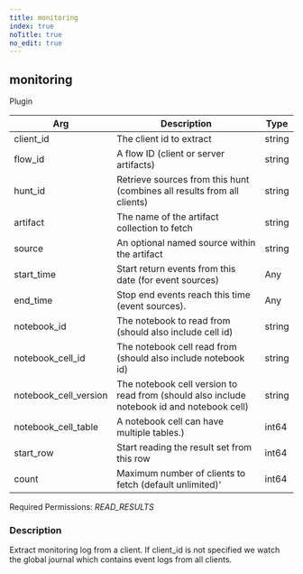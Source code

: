 ```yaml
---
title: monitoring
index: true
noTitle: true
no_edit: true
---
```




<div class="vql_item"></div>


## monitoring
<span class='vql_type pull-right page-header'>Plugin</span>



<div class="vqlargs"></div>

Arg | Description | Type
----|-------------|-----
client_id|The client id to extract|string
flow_id|A flow ID (client or server artifacts)|string
hunt_id|Retrieve sources from this hunt (combines all results from all clients)|string
artifact|The name of the artifact collection to fetch|string
source|An optional named source within the artifact|string
start_time|Start return events from this date (for event sources)|Any
end_time|Stop end events reach this time (event sources).|Any
notebook_id|The notebook to read from (should also include cell id)|string
notebook_cell_id|The notebook cell read from (should also include notebook id)|string
notebook_cell_version|The notebook cell version to read from (should also include notebook id and notebook cell)|string
notebook_cell_table|A notebook cell can have multiple tables.)|int64
start_row|Start reading the result set from this row|int64
count|Maximum number of clients to fetch (default unlimited)'|int64

Required Permissions: 
<i class="linkcolour label pull-right label-success">READ_RESULTS</i>

### Description

Extract monitoring log from a client. If client_id is not specified we watch the global journal which contains event logs from all clients.

